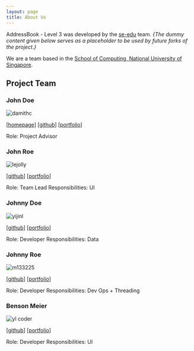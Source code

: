 ```yaml
---
layout: page
title: About Us
---
```


AddressBook - Level 3 was developed by the
[se-edu](https://se-edu.github.io/docs/Team.html) team.
*{The dummy content given below serves as a placeholder to be used by
future forks of the project.}*

We are a team based in the [School of Computing, National University of
Singapore](http://www.comp.nus.edu.sg).

## Project Team

### John Doe

![damithc](images/damithc.jpg)

\[[homepage](http://www.comp.nus.edu.sg/~damithch)\]
\[[github](https://github.com/damithc)\]
\[[portfolio](team/johndoe.md)\]

Role: Project Advisor

### John Roe

![lejolly](images/lejolly.jpg)

\[[github](http://github.com/lejolly)\]
\[[portfolio](team/johndoe.md)\]

Role: Team Lead
Responsibilities: UI

### Johnny Doe

![yijinl](images/yijinl.jpg)

\[[github](http://github.com/yijinl)\] \[[portfolio](team/johndoe.md)\]

Role: Developer
Responsibilities: Data

### Johnny Roe

![m133225](images/m133225.jpg)

\[[github](http://github.com/m133225)\]
\[[portfolio](team/johndoe.md)\]

Role: Developer
Responsibilities: Dev Ops + Threading

### Benson Meier

![yl coder](images/yl_coder.jpg)

\[[github](http://github.com/yl-coder)\]
\[[portfolio](team/johndoe.md)\]

Role: Developer
Responsibilities: UI
